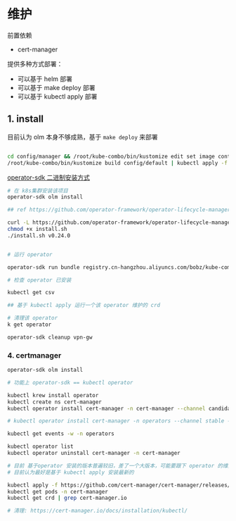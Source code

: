 # 维护

前置依赖

- cert-manager

提供多种方式部署：

- 可以基于 helm 部署
- 可以基于 make deploy 部署
- 可以基于 kubectl apply 部署

## 1. install

目前认为 olm 本身不够成熟，基于 `make deploy` 来部署

``` bash

cd config/manager && /root/kube-combo/bin/kustomize edit set image controller=registry.cn-hangzhou.aliyuncs.com/bobz/kube-combo:latest
/root/kube-combo/bin/kustomize build config/default | kubectl apply -f -


```

[operator-sdk 二进制安装方式](https://sdk.operatorframework.io/docs/installation/)

```bash
# 在 k8s集群安装该项目
operator-sdk olm install

## ref https://github.com/operator-framework/operator-lifecycle-manager/releases/tag/v0.24.0

curl -L https://github.com/operator-framework/operator-lifecycle-manager/releases/download/v0.24.0/install.sh -o install.sh
chmod +x install.sh
./install.sh v0.24.0


# 运行 operator

operator-sdk run bundle registry.cn-hangzhou.aliyuncs.com/bobz/kube-combo-bundle:v0.0.1

# 检查 operator 已安装

kubectl get csv

## 基于 kubectl apply 运行一个该 operator 维护的 crd

# 清理该 operator
k get operator

operator-sdk cleanup vpn-gw

```

### 4. certmanager

``` bash
operator-sdk olm install

# 功能上 operator-sdk == kubectl operator 

kubectl krew install operator
kubectl create ns cert-manager
kubectl operator install cert-manager -n cert-manager --channel candidate --approval Automatic --create-operator-group 

# kubectl operator install cert-manager -n operators --channel stable --approval Automatic

kubectl get events -w -n operators

kubectl operator list
kubectl operator uninstall cert-manager -n cert-manager

# 目前 基于operator 安装的版本普遍较旧，差了一个大版本，可能要跟下 operator 的维护策略
# 目前认为最好是基于 kubectl apply 安装最新的

kubectl apply -f https://github.com/cert-manager/cert-manager/releases/download/v1.12.1/cert-manager.yaml
kubectl get pods -n cert-manager
kubectl get crd | grep cert-manager.io

# 清理: https://cert-manager.io/docs/installation/kubectl/


```
